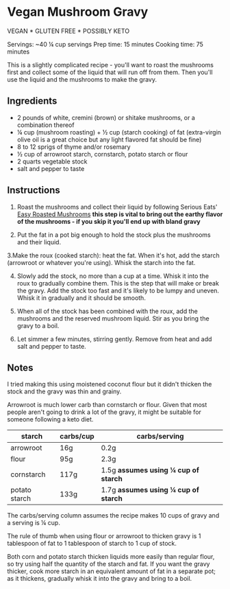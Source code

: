 # Vegan Mushroom Gravy

VEGAN * GLUTEN FREE * POSSIBLY KETO

Servings: ~40 ¼ cup servings   Prep time: 15 minutes  Cooking time: 75 minutes

This is a slightly complicated recipe - you'll want to roast the mushrooms first and collect some of the liquid that will run off from them. Then you'll use the liquid and the mushrooms to make the gravy.

## Ingredients

- 2 pounds of white, cremini (brown) or shitake mushrooms, or a combination thereof
- ¼ cup (mushroom roasting) + ½ cup (starch cooking) of fat (extra-virgin olive oil is a great choice but any light flavored fat should be fine)
- 8 to 12 sprigs of thyme and/or rosemary
- ½ cup of arrowroot starch, cornstarch, potato starch or flour
- 2 quarts vegetable stock
- salt and pepper to taste


## Instructions

1. Roast the mushrooms and collect their liquid by following Serious Eats' [Easy Roasted Mushrooms](https://www.seriouseats.com/recipes/2013/12/easy-roasted-mushroom-food-lab-recipe.html) **this step is vital to bring out the earthy flavor of the mushrooms - if you skip it you'll end up with bland gravy**

2. Put the fat in a pot big enough to hold the stock plus the mushrooms and their liquid.

3.Make the roux (cooked starch): heat the fat. When it's hot, add the starch (arrowroot or whatever you're using). Whisk the starch into the fat.

4. Slowly add the stock, no more than a cup at a time. Whisk it into the roux to gradually combine them. This is the step that will make or break the gravy. Add the stock too fast and it's likely to be lumpy and uneven. Whisk it in gradually and it should be smooth.

5. When all of the stock has been combined with the roux, add the mushrooms and the reserved mushroom liquid. Stir as you bring the gravy to a boil.

6. Let simmer a few minutes, stirring gently. Remove from heat and add salt and pepper to taste.


## Notes

I tried making this using moistened coconut flour but it didn't thicken the stock and the gravy was thin and grainy.

Arrowroot is much lower carb than cornstarch or flour. Given that most people aren't going to drink a lot of the gravy, it might be suitable for someone following a keto diet.

| starch | carbs/cup | carbs/serving
|------------|----|----|
| arrowroot  | 16g  | 0.2g
| flour      | 95g  | 2.3g
| cornstarch | 117g | 1.5g  **assumes using ¼ cup of starch**
| potato starch | 133g | 1.7g **assumes using ¼ cup of starch**

The carbs/serving column assumes the recipe makes 10 cups of gravy and a serving is ¼ cup.

The rule of thumb when using flour or arrowroot to thicken gravy is 1 tablespoon of fat to 1 tablespoon of starch to 1 cup of stock. 

Both corn and potato starch thicken liquids more easily than regular flour, so try using half the quantity of the starch and fat. If you want the gravy thicker, cook more starch in an equivalent amount of fat in a separate pot; as it thickens, gradually whisk it into the gravy and bring to a boil.

